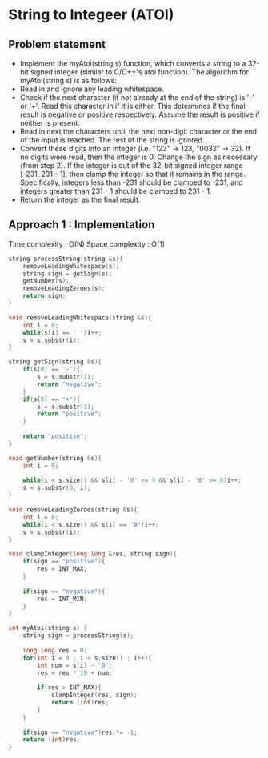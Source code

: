 # String to Integeer (ATOI)

## Problem statement 

- Implement the myAtoi(string s) function, which converts a string to a 32-bit signed integer (similar to C/C++'s atoi function). The algorithm for myAtoi(string s) is as follows:
- Read in and ignore any leading whitespace.
- Check if the next character (if not already at the end of the string) is '-' or '+'. Read this character in if it is either. This determines if the final result is negative or positive respectively. Assume the result is positive if neither is present.
- Read in next the characters until the next non-digit character or the end of the input is reached. The rest of the string is ignored.
- Convert these digits into an integer (i.e. "123" -> 123, "0032" -> 32). If no digits were read, then the integer is 0. Change the sign as necessary (from step 2). If the integer is out of the 32-bit signed integer range [-231, 231 - 1], then clamp the integer so that it remains in the range. Specifically, integers less than -231 should be clamped to -231, and integers greater than 231 - 1 should be clamped to 231 - 1.
- Return the integer as the final result.

## Approach 1 : Implementation

Time complexity : O(N) 
Space complexity : O(1) 

```cpp
string processString(string &s){
    removeLeadingWhitespace(s);
    string sign = getSign(s);
    getNumber(s);
    removeLeadingZeroes(s);
    return sign;
}

void removeLeadingWhitespace(string &s){
    int i = 0;
    while(s[i] == ' ')i++;
    s = s.substr(i);
}

string getSign(string &s){
    if(s[0] == '-'){
        s = s.substr(1);
        return "negative";
    }
    if(s[0] == '+'){
        s = s.substr(1);
        return "positive";
    }
    
    return "positive";
}

void getNumber(string &s){
    int i = 0;
    
    while(i < s.size() && s[i] - '0' <= 9 && s[i] - '0' >= 0)i++;
    s = s.substr(0, i);
}

void removeLeadingZeroes(string &s){
    int i = 0;
    while(i < s.size() && s[i] == '0')i++;
    s = s.substr(i);
}

void clampInteger(long long &res, string sign){
    if(sign == "positive"){
        res = INT_MAX;
    }
    
    if(sign == "negative"){
        res = INT_MIN;
    }
}

int myAtoi(string s) {
    string sign = processString(s);
    
    long long res = 0;
    for(int i = 0 ; i < s.size() ; i++){
        int num = s[i] - '0';
        res = res * 10 + num;
        
        if(res > INT_MAX){
            clampInteger(res, sign);
            return (int)res;
        }
    }
    
    if(sign == "negative")res *= -1;
    return (int)res;
}
```